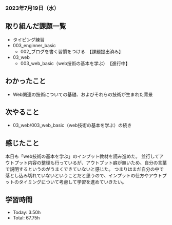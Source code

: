 ### 2023年7月19日（水）

## 取り組んだ課題一覧
- タイピング練習
- 003_enginner_basic
  - 002_ブログを書く習慣をつける　【課題提出済み】
- 03_web
  - 003_web_basic（web技術の基本を学ぶ）　【進行中】
## わかったこと
- Web関連の技術についての基礎、およびそれらの技術が生まれた背景
## 次やること
- 03_web/003_web_basic（web技術の基本を学ぶ）の続き

## 感じたこと
本日も「web技術の基本を学ぶ」のインプット教材を読み進めた。
並行してアウトプット内容の整理も行っているが、アウトプット癖が無いため、自分の言葉で説明するというのがうまくできていないと感じた。
つまりはまだ自分の中で落とし込み切れていないということだと思うので、インプットの仕方やアウトプットのタイミングについて考慮して学習を進めていきたい。
## 学習時間
- Today: 3.50h
- Total: 67.75h
